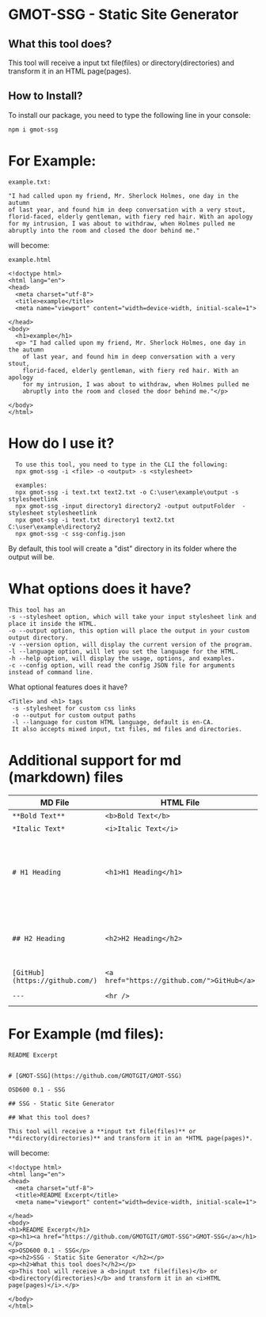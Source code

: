 # GMOT-SSG - Static Site Generator

## What this tool does?

This tool will receive a input txt file(files) or directory(directories) and transform it in an HTML page(pages).

## How to Install?

To install our package, you need to type the following line in your console:

```
npm i gmot-ssg
```

# For Example:

```
example.txt:

"I had called upon my friend, Mr. Sherlock Holmes, one day in the autumn
of last year, and found him in deep conversation with a very stout,
florid-faced, elderly gentleman, with fiery red hair. With an apology
for my intrusion, I was about to withdraw, when Holmes pulled me
abruptly into the room and closed the door behind me."
```

will become:

```
example.html

<!doctype html>
<html lang="en">
<head>
  <meta charset="utf-8">
  <title>example</title>
  <meta name="viewport" content="width=device-width, initial-scale=1">

</head>
<body>
  <h1>example</h1>
  <p> "I had called upon my friend, Mr. Sherlock Holmes, one day in the autumn
    of last year, and found him in deep conversation with a very stout,
    florid-faced, elderly gentleman, with fiery red hair. With an apology
    for my intrusion, I was about to withdraw, when Holmes pulled me
    abruptly into the room and closed the door behind me."</p>

</body>
</html>
```

# How do I use it?

```
  To use this tool, you need to type in the CLI the following:
  npx gmot-ssg -i <file> -o <output> -s <stylesheet>

  examples:
  npx gmot-ssg -i text.txt text2.txt -o C:\user\example\output -s stylesheetlink
  npx gmot-ssg -input directory1 directory2 -output outputFolder  -stylesheet stylesheetlink
  npx gmot-ssg -i text.txt directory1 text2.txt C:\user\example\directory2
  npx gmot-ssg -c ssg-config.json
```

By default, this tool will create a "dist" directory in its folder where the output will be.

# What options does it have?

```
This tool has an
-s --stylesheet option, which will take your input stylesheet link and place it inside the HTML.
-o --output option, this option will place the output in your custom output directory.
-v --version option, will display the current version of the program.
-l --language option, will let you set the language for the HTML.
-h --help option, will display the usage, options, and examples.
-c --config option, will read the config JSON file for arguments instead of command line.
```

What optional features does it have?

```
<Title> and <h1> tags
 -s -stylesheet for custom css links
 -o --output for custom output paths
 -l --language for custom HTML language, default is en-CA.
 It also accepts mixed input, txt files, md files and directories.
```

# Additional support for md (markdown) files

| MD File                         | HTML File                                  | Webpage                       |
| ------------------------------- | ------------------------------------------ | ----------------------------- |
| `**Bold Text**`                 | `<b>Bold Text</b>`                         | **Bold Text**                 |
| `*Italic Text*`                 | `<i>Italic Text</i>`                       | _Italic Text_                 |
| `# H1 Heading`                  | `<h1>H1 Heading</h1>`                      | <h1>H1 Heading</h1>           |
| `## H2 Heading`                 | `<h2>H2 Heading</h2>`                      | <h2>H2 Heading</h2>           |
| `[GitHub](https://github.com/)` | `<a href="https://github.com/">GitHub</a>` | [GitHub](https://github.com/) |
| `---`                           | `<hr />`                                   | <hr />                        |

# For Example (md files):

```
README Excerpt


# [GMOT-SSG](https://github.com/GMOTGIT/GMOT-SSG)

OSD600 0.1 - SSG

## SSG - Static Site Generator

## What this tool does?

This tool will receive a **input txt file(files)** or **directory(directories)** and transform it in an *HTML page(pages)*.
```

will become:

```
<!doctype html>
<html lang="en">
<head>
  <meta charset="utf-8">
  <title>README Excerpt</title>
  <meta name="viewport" content="width=device-width, initial-scale=1">

</head>
<body>
<h1>README Excerpt</h1>
<p><h1><a href="https://github.com/GMOTGIT/GMOT-SSG">GMOT-SSG</a></h1></p>
<p>OSD600 0.1 - SSG</p>
<p><h2>SSG - Static Site Generator </h2></p>
<p><h2>What this tool does?</h2></p>
<p>This tool will receive a <b>input txt file(files)</b> or <b>directory(directories)</b> and transform it in an <i>HTML page(pages)</i>.</p>

</body>
</html>
```
